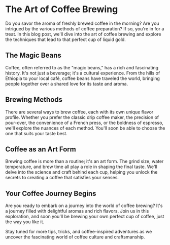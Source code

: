 # The Art of Coffee Brewing

Do you savor the aroma of freshly brewed coffee in the morning? Are you intrigued by the various methods of coffee preparation? If so, you're in for a treat. In this blog post, we'll dive into the art of coffee brewing and explore the techniques that lead to that perfect cup of liquid gold.

## The Magic Beans

Coffee, often referred to as the "magic beans," has a rich and fascinating history. It's not just a beverage; it's a cultural experience. From the hills of Ethiopia to your local café, coffee beans have traveled the world, bringing people together over a shared love for its taste and aroma.

## Brewing Methods

There are several ways to brew coffee, each with its own unique flavor profile. Whether you prefer the classic drip coffee maker, the precision of pour-over, the convenience of a French press, or the boldness of espresso, we'll explore the nuances of each method. You'll soon be able to choose the one that suits your taste best.

## Coffee as an Art Form

Brewing coffee is more than a routine; it's an art form. The grind size, water temperature, and brew time all play a role in shaping the final taste. We'll delve into the science and craft behind each cup, helping you unlock the secrets to creating a coffee that satisfies your senses.

## Your Coffee Journey Begins

Are you ready to embark on a journey into the world of coffee brewing? It's a journey filled with delightful aromas and rich flavors. Join us in this exploration, and soon you'll be brewing your own perfect cup of coffee, just the way you like it.

Stay tuned for more tips, tricks, and coffee-inspired adventures as we uncover the fascinating world of coffee culture and craftsmanship.
